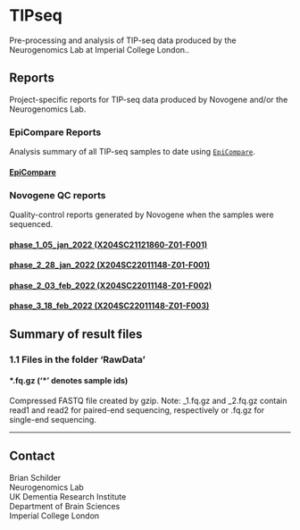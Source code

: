# TIPseq
Pre-processing and analysis of TIP-seq data produced by the Neurogenomics Lab at Imperial College London..

## Reports

Project-specific reports for TIP-seq data produced by Novogene and/or the Neurogenomics Lab.

### EpiCompare Reports 

Analysis summary of all TIP-seq samples to date using [`EpiCompare`](https://github.com/neurogenomics/EpiCompare).  

#### [EpiCompare](https://neurogenomics.github.io/TIPseq/reports/EpiCompare.html)   


### Novogene QC reports

Quality-control reports generated by Novogene when the samples were sequenced.  

#### [phase_1_05_jan_2022 (X204SC21121860-Z01-F001)](https://neurogenomics.github.io/TIPseq/reports/X204SC21121860-Z01-F001_final_20211223211941/X204SC21121860-Z01-F001_Report.html) 

#### [phase_2_28_jan_2022 (X204SC22011148-Z01-F001)](https://neurogenomics.github.io/TIPseq/reports/X204SC22011148-Z01-F001_final_20220126114345/X204SC22011148-Z01-F001_Report.html)  

#### [phase_2_03_feb_2022 (X204SC22011148-Z01-F002)](https://neurogenomics.github.io/TIPseq/reports/X204SC22011148-Z01-F002_final_20220201023634/X204SC22011148-Z01-F002_Report.html) 

#### [phase_3_18_feb_2022 (X204SC22011148-Z01-F003)](https://neurogenomics.github.io/TIPseq/reports/X204SC22011148-Z01-F003_final_20220216094408/X204SC22011148-Z01-F003_Report.html) 


## Summary of result files
### 1.1 Files in the folder ‘RawData’
#### \*.fq.gz (‘\*’ denotes sample ids)  

Compressed FASTQ file created by gzip. Note: _1.fq.gz and _2.fq.gz contain read1 and read2 for paired-end sequencing, respectively or .fq.gz for single-end sequencing.  

<hr>

## Contact 

Brian Schilder  
Neurogenomics Lab  
UK Dementia Research Institute  
Department of Brain Sciences  
Imperial College London  
